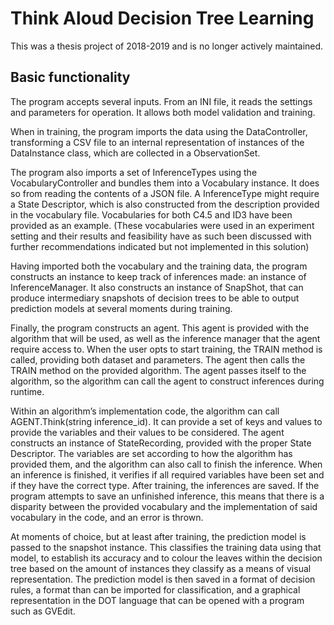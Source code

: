 # Think Aloud Decision Tree Learning
This was a thesis project of 2018-2019 and is no longer actively maintained.

## Basic functionality
The program accepts several inputs. From an INI file, it reads the settings and parameters for operation. It allows both model validation and training. 

When in training, the program imports the data using the DataController, transforming a CSV file to an internal representation of instances of the DataInstance class, which are collected in a ObservationSet. 

The program also imports a set of InferenceTypes using the VocabularyController and bundles them into a Vocabulary instance. It does so from reading the contents of a JSON file. A InferenceType might require a State Descriptor, which is also constructed from the description provided in the vocabulary file. Vocabularies for both C4.5 and ID3 have been provided as an example. 
(These vocabularies were used in an experiment setting and their results and feasibility have as such been discussed with further recommendations indicated but not implemented in this solution)

Having imported both the vocabulary and the training data, the program constructs an instance to keep track of inferences made: an instance of InferenceManager. It also constructs an instance of SnapShot, that can produce intermediary snapshots of decision trees to be able to output prediction models at several moments during training.

Finally, the program constructs an agent. This agent is provided with the algorithm that will be used, as well as the inference manager that the agent require access to. When the user opts to start training, the TRAIN method is called, providing both dataset and parameters. The agent then calls the TRAIN method on the provided algorithm. The agent passes itself to the algorithm, so the algorithm can call the agent to construct inferences during runtime. 

Within an algorithm’s implementation code, the algorithm can call AGENT.Think(string inference_id). It can provide a set of keys and values to provide the variables and their values to be considered. The agent constructs an instance of StateRecording, provided with the proper State Descriptor. The variables are set according to how the algorithm has provided them, and the algorithm can also call to finish the inference. When an inference is finished, it verifies if all required variables have been set and if they have the correct type. After training, the inferences are saved. If the program attempts to save an unfinished inference, this means that there is a disparity between the provided vocabulary and the implementation of said vocabulary in the code, and an error is thrown. 

At moments of choice, but at least after training, the prediction model is passed to the snapshot instance. This classifies the training data using that model, to establish its accuracy and to colour the leaves within the decision tree based on the amount of instances they classify as a means of visual representation. The prediction model is then saved in a format of decision rules, a format than can be imported for classification, and a graphical representation in the DOT language that can be opened with a program such as GVEdit.
